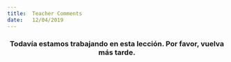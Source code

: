 ```yaml
---
title:  Teacher Comments
date:   12/04/2019
---
```


### <center>Todavía estamos trabajando en esta lección. Por favor, vuelva más tarde.</center>